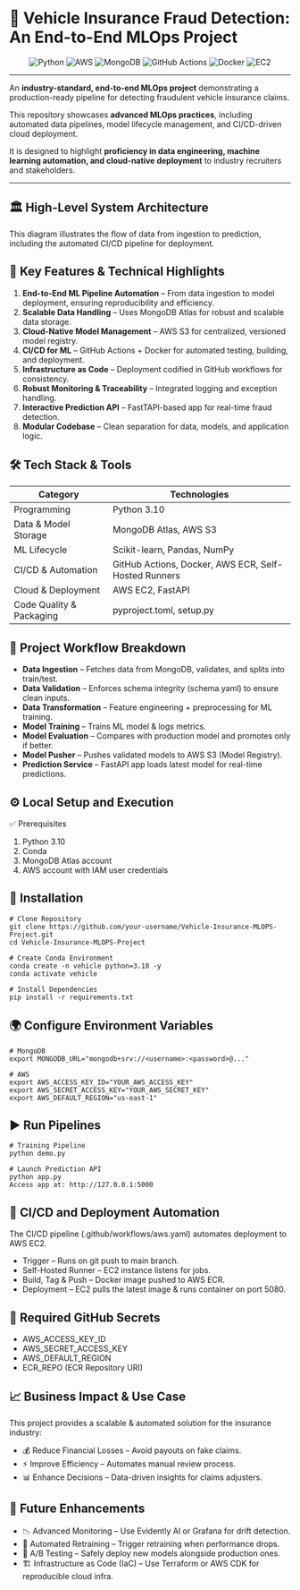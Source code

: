 # 🚗 Vehicle Insurance Fraud Detection: An End-to-End MLOps Project

<p align="center">
  <img src="https://img.shields.io/badge/Python-3.10-blue.svg" alt="Python">
  <img src="https://img.shields.io/badge/Cloud-AWS-orange.svg" alt="AWS">
  <img src="https://img.shields.io/badge/Database-MongoDB-green.svg" alt="MongoDB">
  <img src="https://img.shields.io/badge/CI/CD-GitHub_Actions-blueviolet.svg" alt="GitHub Actions">
  <img src="https://img.shields.io/badge/Containerization-Docker-blue.svg" alt="Docker">
  <img src="https://img.shields.io/badge/Deployment-EC2-yellow.svg" alt="EC2">
</p>

---

An **industry-standard, end-to-end MLOps project** demonstrating a production-ready pipeline for detecting fraudulent vehicle insurance claims.  

This repository showcases **advanced MLOps practices**, including automated data pipelines, model lifecycle management, and CI/CD-driven cloud deployment.  

It is designed to highlight **proficiency in data engineering, machine learning automation, and cloud-native deployment** to industry recruiters and stakeholders.  

---

## 🏛️ High-Level System Architecture

This diagram illustrates the flow of data from ingestion to prediction, including the automated CI/CD pipeline for deployment.

## 🚀 Key Features & Technical Highlights
1. **End-to-End ML Pipeline Automation** – From data ingestion to model deployment, ensuring reproducibility and efficiency.
2. **Scalable Data Handling** – Uses MongoDB Atlas for robust and scalable data storage.
3. **Cloud-Native Model Management** – AWS S3 for centralized, versioned model registry.
4. **CI/CD for ML** – GitHub Actions + Docker for automated testing, building, and deployment.
5. **Infrastructure as Code** – Deployment codified in GitHub workflows for consistency.
6. **Robust Monitoring & Traceability** – Integrated logging and exception handling.
7. **Interactive Prediction API** – FastTAPI-based app for real-time fraud detection.
8. **Modular Codebase** – Clean separation for data, models, and application logic.

## 🛠️ Tech Stack & Tools

| Category                 | Technologies                                      |
|---------------------------|--------------------------------------------------|
| Programming               | Python 3.10                                      |
| Data & Model Storage      | MongoDB Atlas, AWS S3                            |
| ML Lifecycle              | Scikit-learn, Pandas, NumPy                      |
| CI/CD & Automation        | GitHub Actions, Docker, AWS ECR, Self-Hosted Runners |
| Cloud & Deployment        | AWS EC2, FastAPI                                 |
| Code Quality & Packaging  | pyproject.toml, setup.py                         |

## 📖 Project Workflow Breakdown
- **Data Ingestion** – Fetches data from MongoDB, validates, and splits into train/test.
- **Data Validation** – Enforces schema integrity (schema.yaml) to ensure clean inputs.
- **Data Transformation** – Feature engineering + preprocessing for ML training.
- **Model Training** – Trains ML model & logs metrics.
- **Model Evaluation** – Compares with production model and promotes only if better.
- **Model Pusher** – Pushes validated models to AWS S3 (Model Registry).
- **Prediction Service** – FastAPI app loads latest model for real-time predictions.

## ⚙️ Local Setup and Execution
✅ Prerequisites
1. Python 3.10
2. Conda
3. MongoDB Atlas account
4. AWS account with IAM user credentials

## 🔧 Installation
```
# Clone Repository
git clone https://github.com/your-username/Vehicle-Insurance-MLOPS-Project.git
cd Vehicle-Insurance-MLOPS-Project

# Create Conda Environment
conda create -n vehicle python=3.10 -y
conda activate vehicle

# Install Dependencies
pip install -r requirements.txt
```

## 🌍 Configure Environment Variables
```
# MongoDB
export MONGODB_URL="mongodb+srv://<username>:<password>@..."

# AWS
export AWS_ACCESS_KEY_ID="YOUR_AWS_ACCESS_KEY"
export AWS_SECRET_ACCESS_KEY="YOUR_AWS_SECRET_KEY"
export AWS_DEFAULT_REGION="us-east-1"
```

## ▶️ Run Pipelines
```
# Training Pipeline
python demo.py

# Launch Prediction API
python app.py
Access app at: http://127.0.0.1:5000
```

## 🔄 CI/CD and Deployment Automation
The CI/CD pipeline (.github/workflows/aws.yaml) automates deployment to AWS EC2.

- Trigger – Runs on git push to main branch.
- Self-Hosted Runner – EC2 instance listens for jobs.
- Build, Tag & Push – Docker image pushed to AWS ECR.
- Deployment – EC2 pulls the latest image & runs container on port 5080.

## 🔑 Required GitHub Secrets
- AWS_ACCESS_KEY_ID
- AWS_SECRET_ACCESS_KEY
- AWS_DEFAULT_REGION
- ECR_REPO (ECR Repository URI)

## 📈 Business Impact & Use Case
This project provides a scalable & automated solution for the insurance industry:
- 💰 Reduce Financial Losses – Avoid payouts on fake claims.
- ⚡ Improve Efficiency – Automates manual review process.
- 📊 Enhance Decisions – Data-driven insights for claims adjusters.

## 🌟 Future Enhancements
- 📉 Advanced Monitoring – Use Evidently AI or Grafana for drift detection.
- 🔁 Automated Retraining – Trigger retraining when performance drops.
- 🧪 A/B Testing – Safely deploy new models alongside production ones.
- 🏗️ Infrastructure as Code (IaC) – Use Terraform or AWS CDK for reproducible cloud infra.


